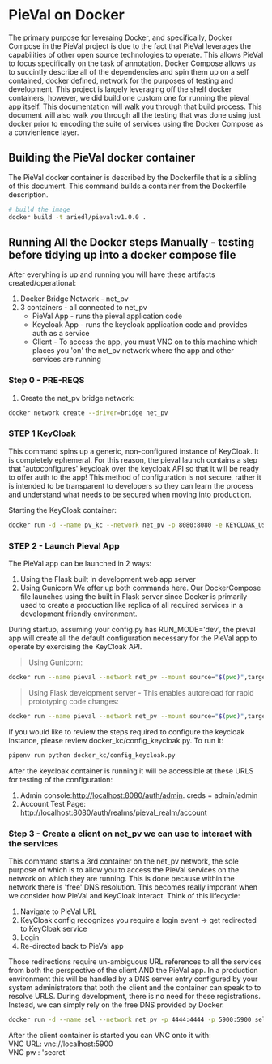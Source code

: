 # PieVal on Docker
The primary purpose for leveraing Docker, and specifically, Docker Compose in the PieVal project is due to the fact that PieVal leverages the capabilities of other open source technologies to operate.  This allows PieVal to focus specifically on the task of annotation.  Docker Compose allows us to succintly describe all of the dependencies and spin them up on a self contained, docker defined, network for the purposes of testing and development.  This project is largely leveraging off the shelf docker containers, however, we did build one custom one for running the pieval app itself.  This documentation will walk you through that build process.  This document will also walk you through all the testing that was done using just docker prior to encoding the suite of services using the Docker Compose as a convienience layer.


## Building the PieVal docker container
The PieVal docker container is described by the Dockerfile that is a sibling of this document.  This command builds a container from the Dockerfile description.
```sh
# build the image
docker build -t ariedl/pieval:v1.0.0 .
```


## Running All the Docker steps Manually - testing before tidying up into a docker compose file
After everyhing is up and running you will have these artifacts created/operational:
1. Docker Bridge Network - net_pv
1. 3 containers - all connected to net_pv
    - PieVal App - runs the pieval application code
    - Keycloak App - runs the keycloak application code and provides auth as a service
    - Client - To access the app, you must VNC on to this machine which places you 'on' the net_pv network where the app and other services are running


### Step 0 - PRE-REQS
1. Create the net_pv bridge network:
```sh 
docker network create --driver=bridge net_pv
```

### STEP 1 KeyCloak
This command spins up a generic, non-configured instance of KeyCloak.  It is completely ephemeral.  For this reason, the pieval launch contains a step that 'autoconfigures' keycloak over the keycloak API so that it will be ready to offer auth to the app!  This method of configuration is not secure, rather it is intended to be transparent to developers so they can learn the process and understand what needs to be secured when moving into production.

Starting the KeyCloak container:
```sh
docker run -d --name pv_kc --network net_pv -p 8080:8080 -e KEYCLOAK_USER=admin -e KEYCLOAK_PASSWORD=admin jboss/keycloak:11.0.2
```

### STEP 2 - Launch Pieval App
The PieVal app can be launched in 2 ways:
1. Using the Flask built in development web app server
1. Using Gunicorn
We offer up both commands here.  Our DockerCompose file launches using the built in Flask server since Docker is primarily used to create a production like replica of all required services in a development friendly environment.  

During startup, assuming your config.py has RUN_MODE='dev', the pieval app will create all the default configuration necessary for the PieVal app to operate by exercising the KeyCloak API.

> Using Gunicorn:
```sh
docker run --name pieval --network net_pv --mount source="$(pwd)",target=/pieval,type=bind -p 5001:5001 ariedl/pieval:v1.0.0 gunicorn --timeout 1000 -w 4 -b 0.0.0.0:5001 "run:create_app()"
```
> Using Flask development server - This enables autoreload for rapid prototyping code changes:
```sh
docker run --name pieval --network net_pv --mount source="$(pwd)",target=/pieval,type=bind -p 5001:5001 ariedl/pieval:v1.0.0 python run.py
```


If you would like to review the steps required to configure the keycloak instance, please review docker_kc/config_keycloak.py.  To run it:  
```sh
pipenv run python docker_kc/config_keycloak.py
```
After the keycloak container is running it will be accessible at these URLS for testing of the configuration:  
1. Admin console:[http://localhost:8080/auth/admin](http://localhost:8080/auth/admin).  creds = admin/admin
1. Account Test Page: [http://localhost:8080/auth/realms/pieval_realm/account](http://localhost:8080/auth/realms/pieval_realm/account)


### Step 3 - Create a client on net_pv we can use to interact with the services
This command starts a 3rd container on the net_pv network, the sole purpose of which is to allow you to access the PieVal services on the network on which they are running.  This is done because within the network there is 'free' DNS resolution.  This becomes really imporant when we consider how PieVal and KeyCloak interact.  Think of this lifecycle:
1. Navigate to PieVal URL
1. KeyCloak config recognizes you require a login event -> get redirected to KeyCloak service
1. Login
1. Re-directed back to PieVal app

Those redirections require un-ambiguous URL references to all the services from both the perspective of the client AND the PieVal app.  In a production environment this will be handled by a DNS server entry configured by your system administrators that both the client and the container can speak to to resolve URLS.  During development, there is no need for these registrations.  Instead, we can simply rely on the free DNS provided by Docker.
```sh
docker run -d --name sel --network net_pv -p 4444:4444 -p 5900:5900 selenium/standalone-firefox-debug
```

After the client container is started you can VNC onto it with:  
VNC URL: vnc://localhost:5900  
VNC pw : 'secret'